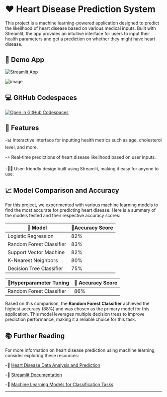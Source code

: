 # ❤️ Heart Disease Prediction System

This project is a machine learning-powered application designed to predict the likelihood of heart disease based on various medical inputs. Built with Streamlit, the app provides an intuitive interface for users to input their health parameters and get a prediction on whether they might have heart disease.

## 🚀 Demo App

[![Streamlit App](https://static.streamlit.io/badges/streamlit_badge_black_white.svg)](https://heart-disease-predictor1.streamlit.app)

![image](https://github.com/user-attachments/assets/4e5e2d9c-938d-4472-8549-a5e72f6f49d4)

## 💻 GitHub Codespaces

[![Open in GitHub Codespaces](https://github.com/codespaces/badge.svg)](https://codespaces.new/your-repo-name?quickstart=1)

## 🌟 Features

-📊 Interactive interface for inputting health metrics such as age, cholesterol level, and more.

-⚡ Real-time predictions of heart disease likelihood based on user inputs.

-🧑‍💻 User-friendly design built using Streamlit, making it easy for anyone to use.

## 📈 Model Comparison and Accuracy

For this project, we experimented with various machine learning models to find the most accurate for predicting heart disease. Here is a summary of the models tested and their respective accuracy scores:

| 🤖 Model                 | 🎯Accuracy Score|
|--------------------------|------------------|
| Logistic Regression      | 82%              |
| Random Forest Classifier | 83%              |
| Support Vector Machine   | 82%              |
| K-Nearest Neighbors      | 80%              |
| Decision Tree Classifier | 75%              |



| 🤖Hyperparameter Tuning  | 🎯 Accuracy Score|
|--------------------------|------------------|
| Random Forest Classifier | 86%              |

Based on this comparison, the **Random Forest Classifier** achieved the highest accuracy (88%) and was chosen as the primary model for this application. This model leverages multiple decision trees to improve prediction performance, making it a reliable choice for this task.

## 📚 Further Reading

For more information on heart disease prediction using machine learning, consider exploring these resources:

-📄 [Heart Disease Data Analysis and Prediction](https://www.kaggle.com/datasets/johnsmith88/heart-disease-dataset)

-📘 [Streamlit Documentation](https://docs.streamlit.io/)

-🧠 [Machine Learning Models for Classification Tasks](https://scikit-learn.org/stable/supervised_learning.html)

---
